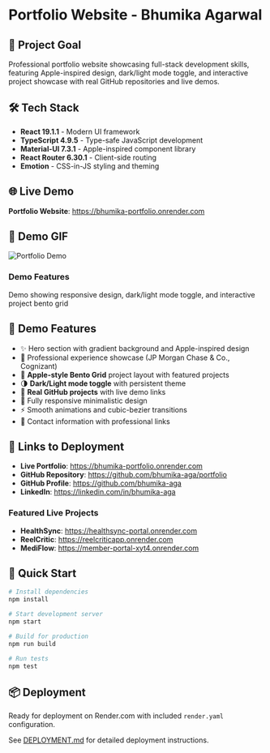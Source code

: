 # Portfolio Website - Bhumika Agarwal

## 🎯 Project Goal

Professional portfolio website showcasing full-stack development skills, featuring Apple-inspired design, dark/light mode toggle, and interactive project showcase with real GitHub repositories and live demos.

## 🛠️ Tech Stack

- **React 19.1.1** - Modern UI framework
- **TypeScript 4.9.5** - Type-safe JavaScript development
- **Material-UI 7.3.1** - Apple-inspired component library
- **React Router 6.30.1** - Client-side routing
- **Emotion** - CSS-in-JS styling and theming

## 🌐 Live Demo

**Portfolio Website**: <https://bhumika-portfolio.onrender.com>

## 📸 Demo GIF

![Portfolio Demo](https://via.placeholder.com/800x400/667eea/ffffff?text=Portfolio+Demo+-+Coming+Soon)

### Demo Features

Demo showing responsive design, dark/light mode toggle, and interactive project bento grid

## 📸 Demo Features

- ✨ Hero section with gradient background and Apple-inspired design
- 💼 Professional experience showcase (JP Morgan Chase & Co., Cognizant)
- 🎨 **Apple-style Bento Grid** project layout with featured projects
- 🌗 **Dark/Light mode toggle** with persistent theme
- 🚀 **Real GitHub projects** with live demo links
- 📱 Fully responsive minimalistic design
- ⚡ Smooth animations and cubic-bezier transitions
- 📧 Contact information with professional links

## 🔗 Links to Deployment

- **Live Portfolio**: <https://bhumika-portfolio.onrender.com>
- **GitHub Repository**: <https://github.com/bhumika-aga/portfolio>
- **GitHub Profile**: <https://github.com/bhumika-aga>
- **LinkedIn**: <https://linkedin.com/in/bhumika-aga>

### Featured Live Projects

- **HealthSync**: <https://healthsync-portal.onrender.com>
- **ReelCritic**: <https://reelcriticapp.onrender.com>
- **MediFlow**: <https://member-portal-xyt4.onrender.com>

## 🚀 Quick Start

```bash
# Install dependencies
npm install

# Start development server
npm start

# Build for production
npm run build

# Run tests
npm test
```

## 📦 Deployment

Ready for deployment on Render.com with included `render.yaml` configuration.

See [DEPLOYMENT.md](./DEPLOYMENT.md) for detailed deployment instructions.
